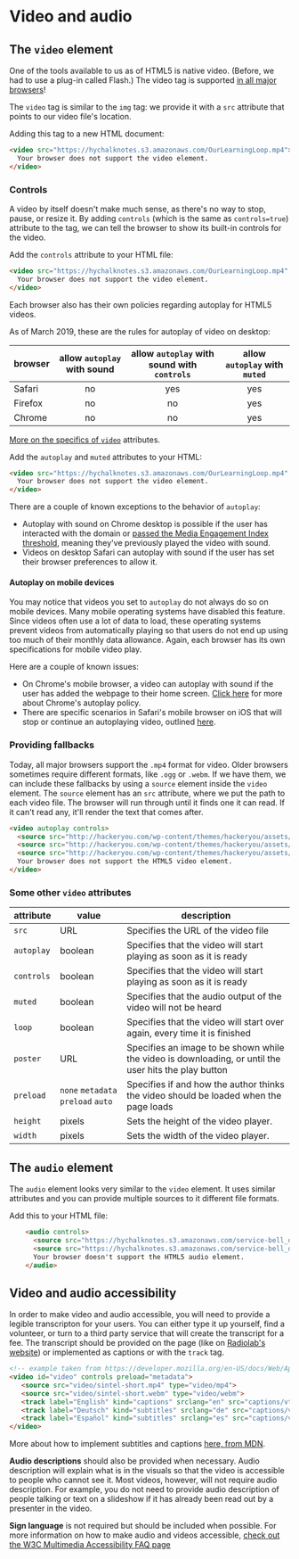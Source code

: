<!-- Student takeaway -->
<!-- By the end of this lesson, the student should know:
- What `controls` & `autoplay` do to the video element 
- How to provide different sources to a `video` or `audio` element
- Where to find information about playing video on mobile
- Where to find information about `video` and `audio`accessibility
-->

# Video and audio 
## The `video` element

One of the tools available to us as of HTML5 is native video. (Before, we had to use a plug-in called Flash.) The video tag is supported [in all major browsers](https://caniuse.com/#feat=video)!

The `video` tag is similar to the `img` tag: we provide it with a `src` attribute that points to our video file's location. 

Adding this tag to a new HTML document:

```html
<video src="https://hychalknotes.s3.amazonaws.com/OurLearningLoop.mp4">
  Your browser does not support the video element.
</video>
```

### Controls

A video by itself doesn't make much sense, as there's no way to stop, pause, or resize it. By adding  `controls` (which is the same as `controls=true`) attribute to the tag, we can tell the browser to show its built-in controls for the video. 

Add the `controls` attribute to your HTML file:
```html
<video src="https://hychalknotes.s3.amazonaws.com/OurLearningLoop.mp4" controls>
  Your browser does not support the video element.
</video>
```

Each browser also has their own policies regarding autoplay for HTML5 videos.

As of March 2019, these are the rules for autoplay of video on desktop:

browser | allow `autoplay` with sound | allow `autoplay` with sound with `controls` | allow `autoplay` with `muted` 
---|:---:|:---:|:---:
Safari| no | yes | yes
Firefox| no | no | yes
Chrome| no | no | yes


[More on the specifics of `video`](https://caniuse.com/#search=video) attributes.

Add the `autoplay` and `muted` attributes to your HTML:
```html
<video src="https://hychalknotes.s3.amazonaws.com/OurLearningLoop.mp4" controls muted autoplay>
  Your browser does not support the video element.
</video>
```

There are a couple of known exceptions to the behavior of `autoplay`:
* Autoplay with sound on Chrome desktop is possible if the user has interacted with the domain or [passed the Media Engagement Index threshold](https://developers.google.com/web/updates/2017/09/autoplay-policy-changes#mei), meaning they've previously played the video with sound. 
* Videos on desktop Safari can autoplay with sound if the user has set their browser preferences to allow it.

#### Autoplay on mobile devices
You may notice that videos you set to `autoplay` do not always do so on mobile devices. Many mobile operating systems have disabled this feature. Since videos often use a lot of data to load, these operating systems prevent videos from automatically playing so that users do not end up using too much of their monthly data allowance. Again, each browser has its own specifications for mobile video play.

Here are a couple of known issues:
* On Chrome's mobile browser, a video can autoplay with sound if the user has added the webpage to their home screen. [Click here](https://developers.google.com/web/updates/2017/09/autoplay-policy-changes) for more about Chrome's autoplay policy.
* There are specific scenarios in Safari's mobile browser on iOS that will stop or continue an autoplaying video, outlined [here](https://webkit.org/blog/6784/new-video-policies-for-ios/).

### Providing fallbacks

Today, all major browsers support the `.mp4` format for video. Older browsers sometimes require different formats, like `.ogg` or `.webm`. If we have them, we can include these fallbacks by using a `source` element inside the `video` element. The `source` element has an `src` attribute, where we put the path to each video file. The browser will run through until it finds one it can read. If it can't read any, it'll render the text that comes after.

```html
<video autoplay controls>
  <source src="http://hackeryou.com/wp-content/themes/hackeryou/assets/images/videos/OurLearningLoop.mp4" type="video/mp4">
  <source src="http://hackeryou.com/wp-content/themes/hackeryou/assets/images/videos/OurLearningLoop.ogg" type="video/ogg">
  <source src="http://hackeryou.com/wp-content/themes/hackeryou/assets/images/videos/OurLearningLoop.webm" type="video/webm">
  Your browser does not support the HTML5 video element.
</video>
```

### Some other `video` attributes
attribute | value | description
---|---|---
`src` | URL |Specifies the URL of the video file
`autoplay` | boolean | Specifies that the video will start playing as soon as it is ready
`controls` | boolean |Specifies that the video will start playing as soon as it is ready
`muted` | boolean| Specifies that the audio output of the video will not be heard
`loop` | boolean | Specifies that the video will start over again, every time it is finished
`poster` | URL | Specifies an image to be shown while the video is downloading, or until the user hits the play button
`preload` |`none` `metadata` `preload` `auto`| Specifies if and how the author thinks the video should be loaded when the page loads
`height` | pixels | Sets the height of the video player.
`width` | pixels | Sets the width of the video player.

## The `audio` element

The `audio` element looks very similar to the `video` element. It uses similar attributes and you can provide multiple sources to it different file formats.

Add this to your HTML file:
```html
    <audio controls>
      <source src="https://hychalknotes.s3.amazonaws.com/service-bell_daniel_simion.mp3" type="audio/mp3">
      <source src="https://hychalknotes.s3.amazonaws.com/service-bell_daniel_simion.ogg" type="audio/ogg">
      Your browser doesn't support the HTML5 audio element.
    </audio>
```

## Video and audio accessibility
In order to make video and audio accessible, you will need to provide a legible transcripton for your users. You can either type it up yourself, find a volunteer, or turn to a third party service that will create the transcript for a fee. The transcript should be provided on the page (like on [Radiolab's website](https://www.wnycstudios.org/story/no-part-3)) or implemented as captions or with the `track` tag.

```html
<!-- example taken from https://developer.mozilla.org/en-US/docs/Web/Apps/Fundamentals/Audio_and_video_delivery/Adding_captions_and_subtitles_to_HTML5_video -->
<video id="video" controls preload="metadata">
   <source src="video/sintel-short.mp4" type="video/mp4">
   <source src="video/sintel-short.webm" type="video/webm">
   <track label="English" kind="captions" srclang="en" src="captions/vtt/sintel-en.vtt" default>
   <track label="Deutsch" kind="subtitles" srclang="de" src="captions/vtt/sintel-de.vtt">
   <track label="Español" kind="subtitles" srclang="es" src="captions/vtt/sintel-es.vtt">
</video>
```

More about how to implement subtitles and captions [here, from MDN](https://developer.mozilla.org/en-US/docs/Web/Apps/Fundamentals/Audio_and_video_delivery/Adding_captions_and_subtitles_to_HTML5_video).

**Audio descriptions** should also be provided when necessary. Audio description will explain what is in the visuals so that the video is accessible to people who cannot see it. Most videos, however, will not require audio description. For example, you do not need to provide audio description of people talking or text on a slideshow if it has already been read out by a presenter in the video. 

**Sign language** is not required but should be included when possible. For more information on how to make audio and videos accessible, [check out the W3C Multimedia Accessibility FAQ page](https://www.w3.org/2008/06/video-notes)
